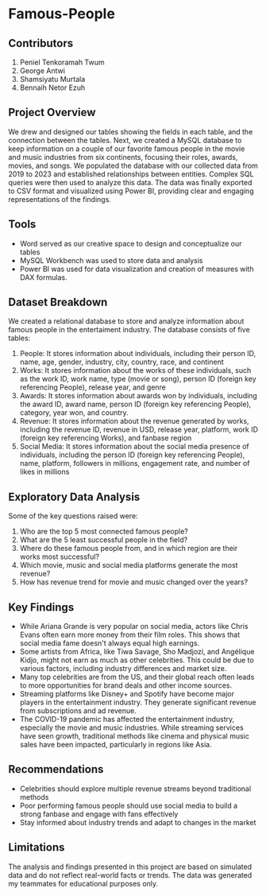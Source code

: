 # Famous-People
## Contributors

1. Peniel Tenkoramah Twum
2. George Antwi
3. Shamsiyatu Murtala
4. ⁠Bennaih Netor Ezuh

   
## Project Overview

We drew and designed our tables showing the fields in each table, and the connection between the tables. Next, we created a MySQL database to keep information on a couple of our favorite famous people in the movie and music industries from six continents, focusing their roles, awards, movies, and songs. We populated the database with our collected data  from 2019 to 2023 and established relationships between entities. Complex SQL queries were then used to analyze this data. The data was finally exported to CSV format and visualized using Power BI, providing clear and engaging representations of the findings.


## Tools
- Word served as our creative space to design and conceptualize our tables
- MySQL Workbench was used to store data and analysis
- Power BI was used for data visualization and creation of measures with DAX formulas.


## Dataset Breakdown

We created a relational database to store and analyze information about famous people in the entertaiment industry. The database consists of five tables:

1. People: It stores information about individuals, including their person ID, name, age, gender, industry, city, country, race, and continent
2. Works: It stores information about the works of these individuals, such as the work ID, work name, type (movie or song), person ID (foreign key referencing People), release year, and genre
3. Awards: It stores information about awards won by individuals, including the award ID, award name, person ID (foreign key referencing People), category, year won, and country.
4. Revenue: It stores information about the revenue generated by works, including the revenue ID, revenue in USD, release year, platform, work ID (foreign key referencing Works), and fanbase region
5. Social Media: It stores information about the social media presence of individuals, including the person ID (foreign key referencing People), name, platform, followers in millions, engagement rate, and number of likes in millions
   

## Exploratory Data Analysis 

Some of the key questions raised were:

1. Who are the top 5 most connected famous people?
2. What are the 5 least successful people in the field?
3. Where do these famous people from, and in which region are their works most successful?
4. Which movie, music and social media platforms generate the most revenue?
5. How has revenue trend for movie and music changed over the years? 


## Key Findings

- While Ariana Grande is very popular on social media, actors like Chris Evans often earn more money from their film roles. This shows that social media fame doesn't always equal high earnings.
- Some artists from Africa, like Tiwa Savage, Sho Madjozi, and Angélique Kidjo, might not earn as much as other celebrities. This could be due to various factors, including industry differences and market size.
- Many top celebrities are from the US, and their global reach often leads to more opportunities for brand deals and other income sources.
- Streaming platforms like Disney+ and Spotify have become major players in the entertainment industry. They generate significant revenue from subscriptions and ad revenue.
- The COVID-19 pandemic has affected the entertainment industry, especially the movie and music industries. While streaming services have seen growth, traditional methods like cinema and physical music sales have been impacted, particularly in regions like Asia.
  

## Recommendations

- Celebrities should explore multiple revenue streams beyond traditional methods
- Poor performing famous people should use social media to build a strong fanbase and engage with fans effectively
- Stay informed about industry trends and adapt to changes in the market


## Limitations

The analysis and findings presented in this project are based on simulated data and do not reflect real-world facts or trends. The data was generated my teammates for educational purposes only.
